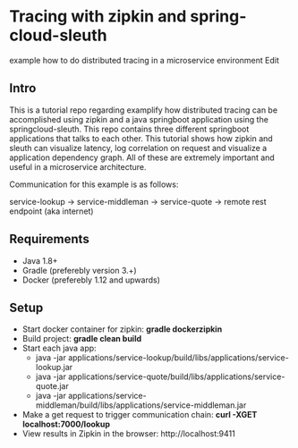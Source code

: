 # Tracing with zipkin and spring-cloud-sleuth

example how to do distributed tracing in a microservice environment Edit

## Intro
This is a tutorial repo regarding examplify how distributed tracing can be accomplished using zipkin and a java springboot application using the springcloud-sleuth.
This repo contains three different springboot applications that talks to each other. This tutorial shows how zipkin and sleuth can visualize latency, log correlation on request and visualize a application dependency graph. All of these are extremely important and useful in a microservice architecture.

Communication for this example is as follows:

service-lookup -> service-middleman -> service-quote -> remote rest endpoint (aka internet)

## Requirements
* Java 1.8+
* Gradle (preferebly version 3.+)
* Docker (preferebly 1.12 and upwards)

## Setup
* Start docker container for zipkin: **gradle dockerzipkin**
* Build project: **gradle clean build**
* Start each java app: 
  - java -jar applications/service-lookup/build/libs/applications/service-lookup.jar
  - java -jar applications/service-quote/build/libs/applications/service-quote.jar
  - java -jar applications/service-middleman/build/libs/applications/service-middleman.jar
* Make a get request to trigger communication chain: **curl -XGET localhost:7000/lookup**
* View results in Zipkin in the browser: http://localhost:9411


